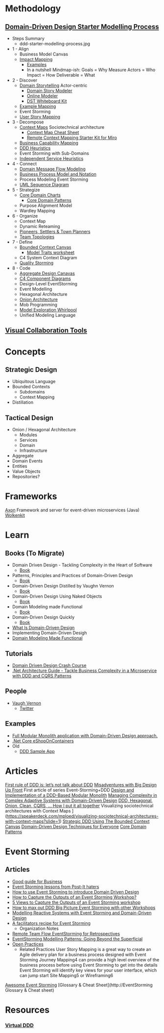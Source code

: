 # Methodology
## [Domain-Driven Design Starter Modelling Process](https://github.com/ddd-crew/ddd-starter-modelling-process)
- Steps Summary
	- ddd-starter-modelling-process.jpg
- 1 - Align
	- Business Model Canvas
	- [Impact Mapping](https://www.impactmapping.org/)
		- [Examples](https://www.impactmapping.org/example.html)
		- In a nutshell
		  Mindmap-ish:
		  Goals = Why
		  Measure
		  Actors = Who
		  Impact = How
		  Deliverable = What
- 2 - Discover
	- [Domain Storytelling](https://domainstorytelling.org/#dst-requirements)
	  Actor-centric
		- [Domain Story Modeler](https://github.com/WPS/domain-story-modeler)
		- [Online Modeler](https://www.wps.de/modeler/)
		- [DST Whiteboard Kit](https://domainstorytelling.org/images/DST_Whiteboard-Kit.pdf)
	- [Example Mapping](https://cucumber.io/blog/bdd/example-mapping-introduction/)
	- Event Storming
	- [User Story Mapping](file:///C:/data/MyPCM/User%20Story%20Mapping%20Notes.xmind)
- 3 - Decompose
	- [Context Maps](https://speakerdeck.com/mploed/visualizing-sociotechnical-architectures-with-context-maps)
	  Sociotechnical architecture
		- [Context Map Cheat Sheet](https://github.com/ddd-crew/context-mapping)
		- [Remote Context Mapping Starter Kit for Miro](https://github.com/ddd-crew/context-mapping#remote-context-mapping-starter-kit-for-miro)
	- [Business Capability Mapping](https://www.slideshare.net/trondhr/from-capabilities-to-services-modelling-for-businessit-alignment-v2-ext?next_slideshow=1)
	- [DDD Heuristics](https://www.dddheuristics.com/)
	- Event Storming with Sub-Domains
	- [Independent Service Heuristics](https://github.com/TeamTopologies/Independent-Service-Heuristics)
- 4 - Connect
	- [Domain Message Flow Modeling](https://github.com/ddd-crew/domain-message-flow-modelling)
	- [Business Process Model and Notation](https://en.wikipedia.org/wiki/Business_Process_Model_and_Notation)
	- Process Modeling Event Storming
	- [UML Sequence Diagram](https://en.wikipedia.org/wiki/Sequence_diagram)
- 5 - Strategize
	- [Core Domain Charts](https://github.com/ddd-crew/core-domain-charts)
		- [Core Domain Patterns](https://medium.com/nick-tune-tech-strategy-blog/core-domain-patterns-941f89446af5)
	- Purpose Alignment Model
	- Wardley Mapping
- 6 - Organize
	- Context Map
	- Dynamic Reteaming
	- [Pioneers, Settlers & Town Planners](http://wardleypedia.org/mediawiki/index.php/Pioneers_settlers_town_planners)
	- [Team Topologies](file:///C:/data/MyPCM/Book%20-%20Team%20Topologies.xmind)
- 7 - Define
	- [Bounded Context Canvas](https://github.com/ddd-crew/bounded-context-canvas)
		- [Model Traits worksheet](https://github.com/ddd-crew/bounded-context-canvas/blob/master/resources/model-traits-worksheet.md)
	- C4 System Context Diagram
	- [Quality Storming](https://speakerdeck.com/mploed/quality-storming)
- 8 - Code
	- [Aggregate Design Canavas](https://github.com/ddd-crew/aggregate-design-canvas)
	- [C4 Component Diagrams](https://c4model.com/#ComponentDiagram)
	- Design-Level EventStorming
	- Event Modelling
	- Hexagonal Architecture
	- [Onion Architecture](https://jeffreypalermo.com/2008/07/the-onion-architecture-part-1/)
	- Mob Programming
	- [Model Exploration Whirlpool](https://domainlanguage.com/ddd/whirlpool/)
	- Unified Modeling Language
## [Visual Collaboration Tools](https://leanpub.com/visualcollaborationtools/read_full)
# Concepts
## Strategic Design
- Ubiquitous Language
- Bounded Contexts
	- Subdomains
	- Context Mapping
- Distillation
## Tactical Design
- Onion / Hexagonal Architecture
	- Modules
	- Services
	- Domain
	- Infrastructure
- Aggregate
- Domain Events
- Entities
- Value Objects
- Repositories?
# Frameworks
[Axon](https://axoniq.io/)
Framework and server for event-driven microservices (Java)
[Wolkenkit](https://www.wolkenkit.io/)
# Learn
## Books (To Migrate)
- Domain Driven Design - Tackling Complexity in the Heart of Software
	- [Book](file:///C:/data/MyPCM/Books/Domain%20Driven%20Design%20-%20Tackling%20Complexity%20in%20the%20Heart%20of%20Software.pdf)
- Patterns, Principles and Practices of Domain-Driven Design
	- [Book](file:///C:/data/MyPCM/Books/Patterns,%20Principles%20and%20Practices%20of%20Domain-Driven%20Design%20-%201st%20Edition%20(2015).pdf)
- Domain-Driven Design Distilled by Vaughn Vernon
	- [Book](file:///C:/data/MyPCM/Books/Domain-Driven%20Design%20Distilled%20by%20Vaughn%20Vernon%20(z-lib.org).epub)
- Domain-Driven Design Using Naked Objects
	- [Book](file:///C:/data/MyPCM/Books/Domain-Driven%20Design%20Using%20Naked%20Objects%20by%20Dan%20Haywood%20(z-lib.org).pdf)
- Domain Modeling made Functional
	- [Book](file:///C:/data/MyPCM/Books/Domain%20Modeling%20made%20Functional.%20Tackle%20Software%20Complexity%20with%20Domain-driven%20Design%20and%20F%20by%20Scott%20Wlaschin%20(z-lib.org).pdf)
- Domain-Driven Design Quickly
	- [Book](file:///C:/data/MyPCM/Books/Domain-Driven%20Design%20Quickly%20by%20Abel%20Avram,%20Floyd%20Marinescu%20(z-lib.org).pdf)
- [What Is Domain-Driven Design](https://www.oreilly.com/library/view/what-is-domain-driven/9781492057802/)
- Implementing Domain-Driven Desigh
- [Domain Modeling Made Functional](https://fsharpforfunandprofit.com/books/#domain-modeling-made-functional-ebook-and-paper)
## Tutorials
- [Domain Driven Design Crash Course](https://vaadin.com/learn/tutorials/ddd)
- [.Net Architecture Guide - Tackle Business Complexity in a Microservice with DDD and CQRS Patterns](https://docs.microsoft.com/en-us/dotnet/architecture/microservices/microservice-ddd-cqrs-patterns/)
## People
- [Vaugh Vernon](https://vaughnvernon.co/)
	- [Twitter](https://twitter.com/VaughnVernon)
## Examples
- [Full Modular Monolith application with Domain-Driven Design approach.](https://github.com/kgrzybek/modular-monolith-with-ddd)
- [.Net Core eShopOnContainers](https://github.com/dotnet-architecture/eShopOnContainers)
- Old
	- [DDD Sample App](https://github.com/citerus/dddsample-core)
# Articles
[First rule of DDD is: let’s not talk about DDD](https://philippe.bourgau.net/first-rule-of-ddd-is-lets-not-talk-about-ddd/)
[Misadventures with Big Design Up Front](https://philippe.bourgau.net/misadventures-with-big-design-up-front/)
First article of series Event-Storming+DDD
[Design and Implementation of a DDD-Based Modular Monolith](https://www.infoq.com/news/2019/09/design-ddd-modular-monolith/)
[Managing Complexity in Complex Adaptive Systems with Domain-Driven Design](https://medium.com/nick-tune-tech-strategy-blog/managing-complexity-in-complex-adaptive-systems-with-domain-driven-design-eb79f0ca37bb)
[DDD, Hexagonal, Onion, Clean, CQRS, … How I put it all together](https://herbertograca.com/2017/11/16/explicit-architecture-01-ddd-hexagonal-onion-clean-cqrs-how-i-put-it-all-together/)
Visualizing sociotechnical architectures with Context Maps ](https://speakerdeck.com/mploed/visualizing-sociotechnical-architectures-with-context-maps?slide=1)
[Strategic DDD Using The Bounded Context Canvas](https://drive.google.com/file/d/14pv2yJ2xBXyfg0IoGnh48O7B3rzxyXe6/view)
[Domain-Driven Design Techniques for Everyone](https://drive.google.com/file/d/1yEhLQ0Dz3znZSN2p3qXZexc5CQm_x149/view)
[Core Domain Patterns](https://medium.com/nick-tune-tech-strategy-blog/core-domain-patterns-941f89446af5)
# Event Storming
## Articles
- [Good guide for Business](https://www.boldare.com/blog/event-storming-guide/)
- [Event Storming lessons from Post-It haters](https://philippe.bourgau.net/event-storming-lessons-from-post-it-haters/)
- [How to use Event Storming to introduce Domain Driven Design](https://philippe.bourgau.net/how-to-use-event-storming-to-introduce-domain-driven-design/)
- [How to Capture the Outputs of an Event Storming Workshop?](https://philippe.bourgau.net/how-to-capture-the-outputs-of-an-event-storming-workshop/)
- [5 Views to Capture the Outputs of an Event Storming workshop](https://philippe.bourgau.net/5-views-to-capture-the-outputs-of-an-event-storming-workshop/)
- [How to max out DDD Big Picture Event Storming with other Workshops](https://philippe.bourgau.net/how-to-max-out-ddd-big-picture-event-storming-with-other-workshops/)
- [Modelling Reactive Systems with Event Storming and Domain-Driven Design](https://blog.redelastic.com/corporate-arts-crafts-modelling-reactive-systems-with-event-storming-73c6236f5dd7)
- [A facilitators recipe for Event Storming](https://medium.com/@springdo/a-facilitators-recipe-for-event-storming-941dcb38db0d)
	- Organization Notes
- [Remote Team Flow EventStorming for Retrospectives](https://medium.com/nick-tune-tech-strategy-blog/remote-team-flow-eventstorming-for-retrospectives-a8ea33cdb277)
- [EventStorming Modelling Patterns: Going Beyond the Superficial](https://eventstore.com/blog/event-storming-going-beyond-the-superficial)
- [Open Practices](https://openpracticelibrary.com/practice/event-storming/)
	- Related Practices
	  User Story Mapping is a great way to create an Agile delivery plan for a business process designed with Event Storming
	  Journey Mapping4 can provide a high level overview of the business process before using Event Storming to get into the details
	  Event Storming will identify key views for your user interface, which can jump start Site Mapping5 or Wireframing6
	  
[Awesome Event Storming](https://github.com/mariuszgil/awesome-eventstorming)
[Glossary & Cheat Sheet](http://EventStorming Glossary & Cheat sheet)
# Resources
### [Virtual DDD](https://virtualddd.com/)

